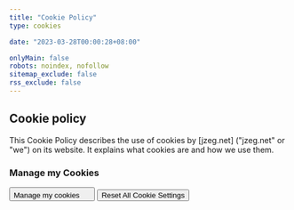```yaml
---
title: "Cookie Policy"
type: cookies

date: "2023-03-28T00:00:28+08:00"

onlyMain: false
robots: noindex, nofollow
sitemap_exclude: false
rss_exclude: false
---
```


<div class="bg-body text-dark-emphasis py-5">
    <section>
        <div class="container">
            <h1>Cookie policy</h1>
        </div>
    </section>
    <section></section>
    <section>
        <div class="container">
            <div class="row row-gap-5">
                <div class="col-md-7">
                    <p>This Cookie Policy describes the use of cookies by [jzeg.net] ("jzeg.net" or "we") on its website. It explains what cookies are and how we use them.</p>
                </div>
                <div class="col-md-4 offset-md-1">
                    <h3>Manage my Cookies</h3>
                    <div class="d-flex flex-column row-gap-4">
                        <button class="btn btn-outline-secondary" type="button" onclick="CookieConsent.showPreferences();">Manage my cookies <svg class="bi" width="16" height="16"><use href="#bi-cookie"></use></svg></button>
                        <button class="btn btn-outline-secondary" type="button" id="ResetCookieConsent">Reset All Cookie Settings</button>
                    </div>
                </div>
            </div>
        </div>
    </section>
</div>